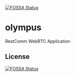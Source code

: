 [![FOSSA Status](https://app.fossa.io/api/projects/git%2Bhttps%3A%2F%2Fgithub.com%2FRestComm%2Folympus.svg?type=shield)](https://app.fossa.io/projects/git%2Bhttps%3A%2F%2Fgithub.com%2FRestComm%2Folympus?ref=badge_shield)

olympus
=======

RestComm WebRTC Application


## License
[![FOSSA Status](https://app.fossa.io/api/projects/git%2Bhttps%3A%2F%2Fgithub.com%2FRestComm%2Folympus.svg?type=large)](https://app.fossa.io/projects/git%2Bhttps%3A%2F%2Fgithub.com%2FRestComm%2Folympus?ref=badge_large)